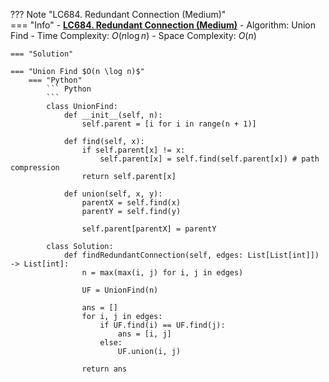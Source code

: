 ??? Note "LC684. Redundant Connection (Medium)"    
    === "Info"
        - **<a href="https://leetcode-cn.com/problems/redundant-connection/" target="_blank">LC684. Redundant Connection (Medium)</a>**
        - Algorithm: Union Find
        - Time Complexity: $O(n\log n)$
        - Space Complexity: $O(n)$

    === "Solution"

    === "Union Find $O(n \log n)$"
        === "Python"
            ``` Python            
            ```
            class UnionFind:
                def __init__(self, n):
                    self.parent = [i for i in range(n + 1)]

                def find(self, x):
                    if self.parent[x] != x:
                        self.parent[x] = self.find(self.parent[x]) # path compression
                    return self.parent[x]

                def union(self, x, y):
                    parentX = self.find(x)
                    parentY = self.find(y)

                    self.parent[parentX] = parentY

            class Solution:        
                def findRedundantConnection(self, edges: List[List[int]]) -> List[int]:
                    n = max(max(i, j) for i, j in edges)            

                    UF = UnionFind(n)

                    ans = []
                    for i, j in edges:
                        if UF.find(i) == UF.find(j):
                            ans = [i, j]
                        else:
                            UF.union(i, j)        

                    return ans
